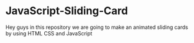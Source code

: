 # JavaScript-Sliding-Card
Hey guys in this repository we are going to make an animated sliding cards by using HTML CSS and JavaScript
